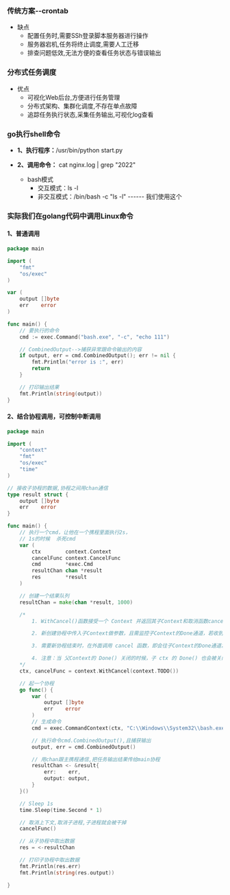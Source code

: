 ### 传统方案--crontab

- 缺点
  - 配置任务时,需要SSh登录脚本服务器进行操作
  - 服务器宕机,任务将终止调度,需要人工迁移
  - 排查问题低效,无法方便的查看任务状态与错误输出



### 分布式任务调度

- 优点
  - 可视化Web后台,方便进行任务管理
  - 分布式架构、集群化调度,不存在单点故障
  - 追踪任务执行状态,采集任务输出,可视化log查看

### go执行shell命令

- **1、执行程序：**/usr/bin/python start.py

- **2、调用命令：** cat nginx.log | grep "2022"

  - bash模式
    - 交互模式：ls  -l
    - 非交互模式：/bin/bash -c  "ls -l"   ------ 我们使用这个


### 实际我们在golang代码中调用Linux命令

#### 1、普通调用

```go
package main

import (
	"fmt"
	"os/exec"
)

var (
	output []byte
	err    error
)

func main() {
	// 要执行的命令
	cmd := exec.Command("bash.exe", "-c", "echo 111")

	// CombinedOutput-->捕获异常跟命令输出的内容
	if output, err = cmd.CombinedOutput(); err != nil {
		fmt.Println("error is :", err)
		return
	}

	// 打印输出结果
	fmt.Println(string(output))
}
```

#### 2、结合协程调用，可控制中断调用

```go
package main

import (
	"context"
	"fmt"
	"os/exec"
	"time"
)

// 接收子协程的数据,协程之间用chan通信
type result struct {
	output []byte
	err    error
}

func main() {
	// 执行一个cmd，让他在一个携程里面执行2s，
	// 1s的时候  杀死cmd
	var (
		ctx        context.Context
		cancelFunc context.CancelFunc
		cmd        *exec.Cmd
		resultChan chan *result
		res        *result
	)

	// 创建一个结果队列
	resultChan = make(chan *result, 1000)

	/*
		1. WithCancel()函数接受一个 Context 并返回其子Context和取消函数cancel

		2. 新创建协程中传入子Context做参数，且需监控子Context的Done通道，若收到消息，则退出

		3. 需要新协程结束时，在外面调用 cancel 函数，即会往子Context的Done通道发送消息

		4. 注意：当 父Context的 Done() 关闭的时候，子 ctx 的 Done() 也会被关闭
	*/
	ctx, cancelFunc = context.WithCancel(context.TODO())

	// 起一个协程
	go func() {
		var (
			output []byte
			err    error
		)
		// 生成命令
		cmd = exec.CommandContext(ctx, "C:\\Windows\\System32\\bash.exe", "-c", "sleep 3;echo hello;")

		// 执行命令cmd.CombinedOutput(),且捕获输出
		output, err = cmd.CombinedOutput()

		// 用chan跟主携程通信,把任务输出结果传给main协程
		resultChan <- &result{
			err:    err,
			output: output,
		}
	}()

	// Sleep 1s
	time.Sleep(time.Second * 1)

	// 取消上下文,取消子进程,子进程就会被干掉
	cancelFunc()

	// 从子协程中取出数据
	res = <-resultChan

	// 打印子协程中取出数据
	fmt.Println(res.err)
	fmt.Println(string(res.output))

}
```

